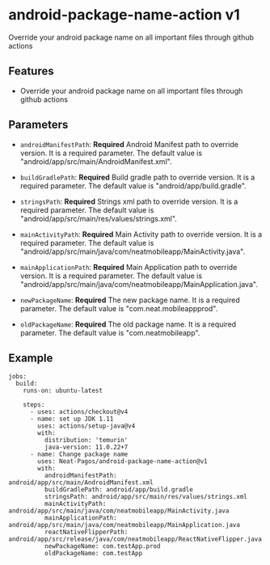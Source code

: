 # android-package-name-action v1
Override your android package name on all important files through github actions

## Features
* Override your android package name on all important files through github actions

## Parameters

- `androidManifestPath`: **Required** Android Manifest path to override version. It is a required parameter. The default value is "android/app/src/main/AndroidManifest.xml".

- `buildGradlePath`: **Required** Build gradle path to override version. It is a required parameter. The default value is "android/app/build.gradle".

- `stringsPath`: **Required** Strings xml path to override version. It is a required parameter. The default value is "android/app/src/main/res/values/strings.xml".

- `mainActivityPath`: **Required** Main Activity path to override version. It is a required parameter. The default value is "android/app/src/main/java/com/neatmobileapp/MainActivity.java".

- `mainApplicationPath`: **Required** Main Application path to override version. It is a required parameter. The default value is "android/app/src/main/java/com/neatmobileapp/MainApplication.java".

- `newPackageName`: **Required** The new package name. It is a required parameter. The default value is "com.neat.mobileappprod".

- `oldPackageName`: **Required** The old package name. It is a required parameter. The default value is "com.neatmobileapp".

## Example
```
jobs:
  build:
    runs-on: ubuntu-latest

    steps:
      - uses: actions/checkout@v4
      - name: set up JDK 1.11
        uses: actions/setup-java@v4
        with:
          distribution: 'temurin'
          java-version: 11.0.22+7
      - name: Change package name
        uses: Neat-Pagos/android-package-name-action@v1
        with:
          androidManifestPath: android/app/src/main/AndroidManifest.xml
          buildGradlePath: android/app/build.gradle
          stringsPath: android/app/src/main/res/values/strings.xml
          mainActivityPath: android/app/src/main/java/com/neatmobileapp/MainActivity.java
          mainApplicationPath: android/app/src/main/java/com/neatmobileapp/MainApplication.java
          reactNativeFlipperPath: android/app/src/release/java/com/neatmobileapp/ReactNativeFlipper.java
          newPackageName: com.testApp.prod
          oldPackageName: com.testApp
```
